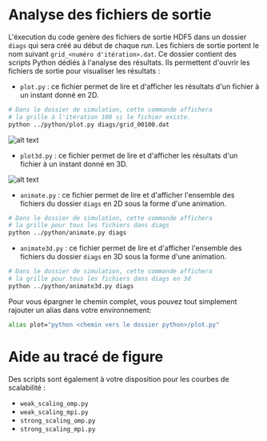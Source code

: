 # Analyse des fichiers de sortie

L'éxecution du code genère des fichiers de sortie HDF5 dans un dossier `diags`
qui sera créé au début de chaque *run*.
Les fichiers de sortie portent le nom suivant `grid_<numéro d'itération>.dat`.
Ce dossier contient des scripts Python
dédiés à l'analyse des résultats.
Ils permettent d'ouvrir les fichiers de sortie pour visualiser les résultats :
- `plot.py` : ce fichier permet de lire et d'afficher les résultats
d'un fichier à un instant donné en 2D.

```bash
# Dans le dossier de simulation, cette commande affichera
# la grille à l'itération 100 si le fichier existe.
python ../python/plot.py diags/grid_00100.dat
```

![alt text](../extra/diffusion_plot2d.png "2D plot of the diffusion grid")

- `plot3d.py` : ce fichier permet de lire et d'afficher les résultats
d'un fichier à un instant donné en 3D.

![alt text](../extra/diffusion_plot3d.png "3D plot of the diffusion grid")

- `animate.py` : ce fichier permet de lire et d'afficher l'ensemble des fichiers du dossier `diags` en 2D sous la forme d'une animation.

```bash
# Dans le dossier de simulation, cette commande affichera
# la grille pour tous les fichiers dans diags
python ../python/animate.py diags
```

- `animate3d.py` : ce fichier permet de lire et d'afficher l'ensemble des fichiers du dossier `diags` en 3D sous la forme d'une animation.

```bash
# Dans le dossier de simulation, cette commande affichera
# la grille pour tous les fichiers dans diags en 3d
python ../python/animate3d.py diags
```

Pour vous épargner le chemin complet, vous pouvez tout simplement rajouter
un alias dans votre environnement:
```bash
alias plot="python <chemin vers le dossier python>/plot.py"
```

# Aide au tracé de figure

Des scripts sont également à votre disposition pour les courbes de scalabilité :
- `weak_scaling_omp.py`
- `weak_scaling_mpi.py`
- `strong_scaling_omp.py`
- `strong_scaling_mpi.py`